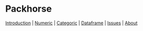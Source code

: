 # Packhorse

[Introduction](introduction.md) | [Numeric](numeric.md) | [Categoric](categoric.md) | [Dataframe](dataframe.md) | [Issues](issues.md) | [About](about.md)

